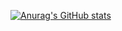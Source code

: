[![Anurag's GitHub stats](https://github-readme-stats.vercel.app/api?username=dimatkchnk&show_icons=true&theme=radical)](https://github.com/anuraghazra/github-readme-stats)
